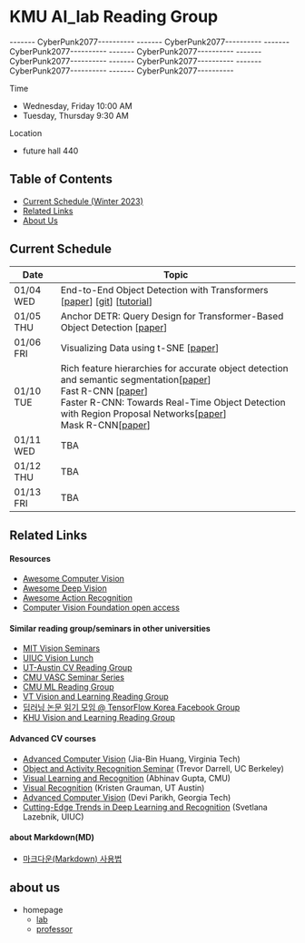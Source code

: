 # KMU AI_lab Reading Group

------- CyberPunk2077----------
------- CyberPunk2077----------
------- CyberPunk2077----------
------- CyberPunk2077----------
------- CyberPunk2077----------
------- CyberPunk2077----------
------- CyberPunk2077----------
------- CyberPunk2077----------

Time
- Wednesday, Friday 10:00 AM
- Tuesday, Thursday  9:30 AM

Location
- future hall 440

## Table of Contents

- [Current Schedule (Winter 2023)](#current-schedule)
- [Related Links](#related-links)
- [About Us](#about-us)

## Current Schedule

| Date  | Topic                      |
|-------|----------------------------|
| 01/04 WED | End-to-End Object Detection with Transformers [[paper](https://arxiv.org/abs/2005.12872)] [[git](https://github.com/facebookresearch/detr)]  [[tutorial](https://github.com/facebookresearch/detr)] |
| 01/05 THU | Anchor DETR: Query Design for Transformer-Based Object Detection [[paper](https://arxiv.org/pdf/2109.07107.pdf)]  |
| 01/06 FRI | Visualizing Data using t-SNE [[paper](https://www.jmlr.org/papers/volume9/vandermaaten08a/vandermaaten08a.pdf)] |
| 01/10 TUE | Rich feature hierarchies for accurate object detection and semantic segmentation[[paper](https://arxiv.org/abs/1311.2524)] <br/> Fast R-CNN [[paper](https://arxiv.org/abs/1504.08083)] <br/> Faster R-CNN: Towards Real-Time Object Detection with Region Proposal Networks[[paper](https://arxiv.org/abs/1506.01497)] <br/> Mask R-CNN[[paper](https://arxiv.org/abs/1703.06870)] |
| 01/11 WED | TBA |
| 01/12 THU | TBA |
| 01/13 FRI | TBA |

## Related Links

#### Resources
- [Awesome Computer Vision](https://github.com/jbhuang0604/awesome-computer-vision)
- [Awesome Deep Vision](https://github.com/kjw0612/awesome-deep-vision)
- [Awesome Action Recognition](https://github.com/jinwchoi/awesome-action-recognition)
- [Computer Vision Foundation open access](http://openaccess.thecvf.com/menu.py)

#### Similar reading group/seminars in other universities
- [MIT Vision Seminars](https://sites.google.com/view/visionseminar)
- [UIUC Vision Lunch](http://vision.cs.illinois.edu/vision_website/)
- [UT-Austin CV Reading Group](http://vision.cs.utexas.edu/readinggroup/)
- [CMU VASC Seminar Series](http://ri.cmu.edu/events/category/vasc-seminar-series/list/?tribe_paged=1&tribe_event_display=past)
- [CMU ML Reading Group](http://www.cs.cmu.edu/~aarti/SMLRG/schedule.html)
- [VT Vision and Learning Reading Group](https://github.com/vt-vl-lab/reading_group)
- [딥러닝 논문 읽기 모임 @ TensorFlow Korea Facebook Group](https://www.youtube.com/playlist?list=PLXiK3f5MOQ760xYLb2eWbtOKOwUC-bByj)
- [KHU Vision and Learning Reading Group](https://github.com/khuvll/reading_group)

#### Advanced CV courses
- [Advanced Computer Vision](https://filebox.ece.vt.edu/~jbhuang/teaching/ece6554/sp17/index.html) (Jia-Bin Huang, Virginia Tech)
- [Object and Activity Recognition Seminar](https://sites.google.com/site/ucbcs29443/) (Trevor Darrell, UC Berkeley)
- [Visual Learning and Recognition](http://graphics.cs.cmu.edu/courses/16-824/2017_spring/) (Abhinav Gupta, CMU)
- [Visual Recognition](http://vision.cs.utexas.edu/381V-fall2016/) (Kristen Grauman, UT Austin)
- [Advanced Computer Vision](https://filebox.ece.vt.edu/~S16ECE6554/) (Devi Parikh, Georgia Tech)
- [Cutting-Edge Trends in Deep Learning and Recognition](http://slazebni.cs.illinois.edu/spring17) (Svetlana Lazebnik, UIUC)

#### about Markdown(MD)
- [마크다운(Markdown) 사용법](https://gist.github.com/ihoneymon/652be052a0727ad59601)

## about us
- homepage
  - [lab](http://ailab.kookmin.ac.kr)
  - [professor](https://sites.google.com/view/soochahnlee/home)



